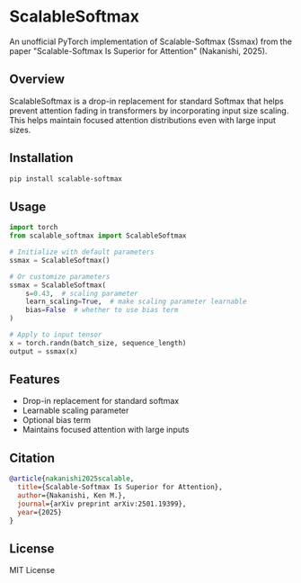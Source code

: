 # ScalableSoftmax

An unofficial PyTorch implementation of Scalable-Softmax (Ssmax) from the paper "Scalable-Softmax Is Superior for Attention" (Nakanishi, 2025).

## Overview

ScalableSoftmax is a drop-in replacement for standard Softmax that helps prevent attention fading in transformers by incorporating input size scaling. This helps maintain focused attention distributions even with large input sizes.

## Installation

```bash
pip install scalable-softmax
```

## Usage

```python
import torch
from scalable_softmax import ScalableSoftmax

# Initialize with default parameters
ssmax = ScalableSoftmax()

# Or customize parameters
ssmax = ScalableSoftmax(
    s=0.43,  # scaling parameter
    learn_scaling=True,  # make scaling parameter learnable
    bias=False  # whether to use bias term
)

# Apply to input tensor
x = torch.randn(batch_size, sequence_length)
output = ssmax(x)
```

## Features

- Drop-in replacement for standard softmax
- Learnable scaling parameter
- Optional bias term
- Maintains focused attention with large inputs

## Citation

```bibtex
@article{nakanishi2025scalable,
  title={Scalable-Softmax Is Superior for Attention},
  author={Nakanishi, Ken M.},
  journal={arXiv preprint arXiv:2501.19399},
  year={2025}
}
```

## License

MIT License
